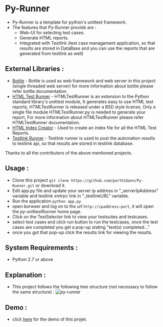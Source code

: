 Py-Runner
=========

  * Py-Runner is a template for python's unittest framework.
  * The features that Py-Runner provide are :
      * Web-UI for selecting test cases.
      * Generate HTML reports.
      * Integrated with Testlink (test case management application, so that results are stored in DataBase and you can use the reports that are generated from testlink as well)


## External Libraries : ##

  * [Bottle](https://github.com/defnull/bottle "Bottle") - Bottle is used as web framework and web server in this project (single threaded web server) for more information about bottle please refer bottle documentation.
  * [HTML Test Runner](https://github.com/tungwaiyip/HTMLTestRunner "HTML Test Runner") - HTMLTestRunner is an extension to the Python standard library's unittest module, It generates easy to use HTML test reports, HTMLTestRunner is released under a BSD style license, Only a single file module HTMLTestRunner.py is needed to generate your report, For more information about HTMLTestRunner please refer HTMLTestRunner documentation.
  * [HTML Index Creator](https://github.com/parthibann/HTMLIndexCreator "HTML Index Creator") - Used to create an index file for all the HTML Test Reports.
  * [Testlink Runner](https://github.com/parthibann/Python-TestLink-Runner "Testlink Runner") - Testlink runner is used to post the automation results to testlink api, so that results are stored in testlink database.

Thanks to all the contributors of the above mentioned projects.

## Usage : ##

  * Clone this project `git clone https://github.com/parthibann/Py-Runner.git` or download it.
  * Edit app.py file and update your server ip address in "_serverIpAddress" variable and testlink xmlrpc link in "_testlinkURL" variable.
  * Run the application `python app.py`
  * open borwser and log on to the url `http://ipaddress:port`, it will open the py-unittestRunner home page. 
  * Click on the TestSelector link to view your testsuites and testcases.
  * select test cases and click run button to run the testcases, once the test cases are completed you get a pop-up stating "test(s) completed..."
  * once you got that pop-up click the results link for viewing the results.

## System Requirements : ##

  * Python 2.7 or above

## Explanation : ##

  * This project follows the following tree structure (not necessary to follow the same structure) :
![py-runner](https://cloud.githubusercontent.com/assets/4667360/2958070/0f029822-daa6-11e3-9bb2-e3892e0e587f.PNG)


## Demo : ##

  * click [here](http://parthiban.pythonanywhere.com/ "here") for the demo of this projet.

